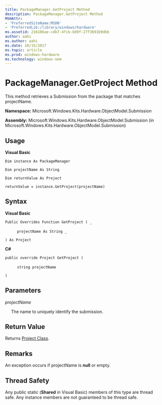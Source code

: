 ```yaml
---
title: PackageManager.GetProject Method
description: PackageManager.GetProject Method
MSHAttr:
- 'PreferredSiteName:MSDN'
- 'PreferredLib:/library/windows/hardware'
ms.assetid: 216186ae-c4b7-4fcb-b89f-27f3691b9dbb
author: aahi
ms.author: aahi
ms.date: 10/15/2017
ms.topic: article
ms.prod: windows-hardware
ms.technology: windows-oem
---
```


# PackageManager.GetProject Method


This method retrieves a Submission from the package that matches projectName.

**Namespace:** Microsoft.Windows.Kits.Hardware.ObjectModel.Submission

**Assembly:** Microsoft.Windows.Kits.Hardware.ObjectModel.Submission (in Microsoft.Windows.Kits.Hardware.ObjectModel.Submission)

## <span id="Usage"></span><span id="usage"></span><span id="USAGE"></span>Usage


**Visual Basic**

`Dim instance As PackageManager`

`Dim projectName As String`

`Dim returnValue As Project`

`returnValue = instance.GetProject(projectName)`

## <span id="Syntax"></span><span id="syntax"></span><span id="SYNTAX"></span>Syntax


**Visual Basic**

`Public Overrides Function GetProject ( _`

          `projectName As String _`

`) As Project`

**C#**

`public override Project GetProject (`

          `string projectName`

`) `

## <span id="Parameters"></span><span id="parameters"></span><span id="PARAMETERS"></span>Parameters


*projectName*

     The name to uniquely identify the submission.

## <span id="Return_Value"></span><span id="return_value"></span><span id="RETURN_VALUE"></span>Return Value


Returns [Project Class](project-class.md).

## <span id="Remarks"></span><span id="remarks"></span><span id="REMARKS"></span>Remarks


An exception occurs if projectName is **null** or empty.

## <span id="Thread_Safety"></span><span id="thread_safety"></span><span id="THREAD_SAFETY"></span>Thread Safety


Any public static (**Shared** in Visual Basic) members of this type are thread safe. Any instance members are not guaranteed to be thread safe.

 

 






